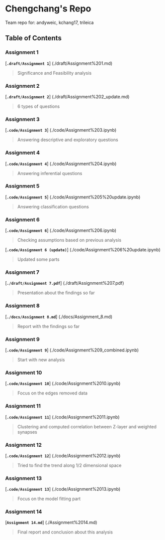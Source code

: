 # Chengchang's Repo
Team repo for: andyweic, kchang17, trileica

## Table of Contents

### Assignment 1  
[**``.draft/Assignment 1``**] (./draft/Assignment%201.md)  
  > Significance and Feasibility analysis

### Assignment 2  
[**``.draft/Assignment 2``**] (./draft/Assignment%202_update.md)
> 6 types of questions

### Assignment 3  
[**``.code/Assignment 3``**] (./code/Assignment%203.ipynb)  
> Answering descriptive and exploratory questions

### Assignment 4   
[**``.code/Assignment 4``**] (./code/Assignment%204.ipynb)  
> Answering inferential questions

### Assignment 5  
[**``.code/Assignment 5``**] (./code/Assignment%205%20update.ipynb)  
> Answering classification questions

### Assignment 6  
[**``.code/Assignment 6``**] (./code/Assignment%206.ipynb)  
> Checking assumptions based on previous analysis  

[**``.code/Assignment 6 (update)``**] (./code/Assignment%206%20update.ipynb)  
> Updated some parts  

### Assignment 7  
[**``./draft/Assignment 7.pdf``**] (./draft/Assignment%207.pdf)  
> Presentation about the findings so far

### Assignment 8  
[**``./docs/Assignment 8.md``**] (./docs/Assignment_8.md)  
> Report with the findings so far

### Assignment 9  
[**``.code/Assignment 9``**] (./code/Assignment%209_combined.ipynb)  
> Start with new analysis 

### Assignment 10  
[**``.code/Assignment 10``**] (./code/Assignment%2010.ipynb)  
> Focus on the edges removed data

### Assignment 11  
[**``.code/Assignment 11``**] (./code/Assignment%2011.ipynb)  
> Clustering and computed correlation between Z-layer and weighted synapses 

### Assignment 12  
[**``.code/Assignment 12``**] (./code/Assignment%2012.ipynb)  
> Tried to find the trend along 1/2 dimensional space

### Assignment 13  
[**``.code/Assignment 13``**] (./code/Assignment%2013.ipynb)  
> Focus on the model fitting part

### Assignment 14
[**``Assignment 14.md``**] (./Assignment%2014.md)  
> Final report and conclusion about this analysis
